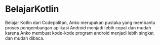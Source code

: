 # BelajarKotlin
Belajar Kotlin dari Codepolitan, Anko merupakan pustaka yang membantu proses pengembangan aplikasi Android menjadi lebih cepat dan mudah karena Anko membuat kode-kode program android menjadi lebih singkat dan mudah dibaca.

